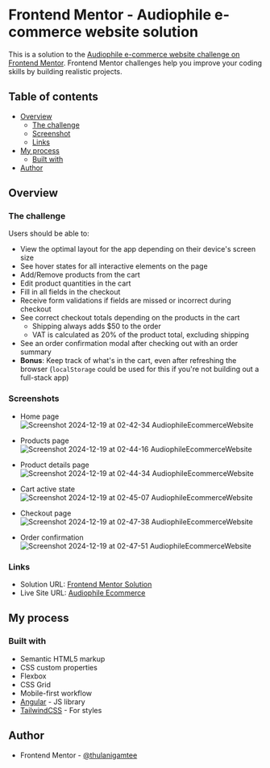 # Frontend Mentor - Audiophile e-commerce website solution

This is a solution to the [Audiophile e-commerce website challenge on Frontend Mentor](https://www.frontendmentor.io/challenges/audiophile-ecommerce-website-C8cuSd_wx). Frontend Mentor challenges help you improve your coding skills by building realistic projects.

## Table of contents

- [Overview](#overview)
  - [The challenge](#the-challenge)
  - [Screenshot](#screenshot)
  - [Links](#links)
- [My process](#my-process)
  - [Built with](#built-with)
- [Author](#author)

## Overview

### The challenge

Users should be able to:

- View the optimal layout for the app depending on their device's screen size
- See hover states for all interactive elements on the page
- Add/Remove products from the cart
- Edit product quantities in the cart
- Fill in all fields in the checkout
- Receive form validations if fields are missed or incorrect during checkout
- See correct checkout totals depending on the products in the cart
  - Shipping always adds $50 to the order
  - VAT is calculated as 20% of the product total, excluding shipping
- See an order confirmation modal after checking out with an order summary
- **Bonus**: Keep track of what's in the cart, even after refreshing the browser (`localStorage` could be used for this if you're not building out a full-stack app)

### Screenshots
- Home page
![Screenshot 2024-12-19 at 02-42-34 AudiophileEcommerceWebsite](https://github.com/user-attachments/assets/60f94964-eef1-4ef9-8af1-ca393d89af44)

- Products page
![Screenshot 2024-12-19 at 02-44-16 AudiophileEcommerceWebsite](https://github.com/user-attachments/assets/bc1a279c-4ad1-4c24-b442-12a614185a5f)

- Product details page
![Screenshot 2024-12-19 at 02-44-34 AudiophileEcommerceWebsite](https://github.com/user-attachments/assets/98098603-fd7b-4eab-a8ee-20e50497d445)

- Cart active state
![Screenshot 2024-12-19 at 02-45-07 AudiophileEcommerceWebsite](https://github.com/user-attachments/assets/20f8721e-f077-46aa-aba3-cabd4bb0827b)

- Checkout page
![Screenshot 2024-12-19 at 02-47-38 AudiophileEcommerceWebsite](https://github.com/user-attachments/assets/f7586804-fad2-44d6-9374-f254ae797846)

- Order confirmation
![Screenshot 2024-12-19 at 02-47-51 AudiophileEcommerceWebsite](https://github.com/user-attachments/assets/0fff67e9-42b5-4dfd-9917-e8d9d1cab249)



### Links

- Solution URL: [Frontend Mentor Solution](https://www.frontendmentor.io/solutions/ecommerce-site-using-angular-and-tailwindcss-with-local-storage-MU4W83k4y6)
- Live Site URL: [Audiophile Ecommerce](https://audiophile-ecommerce-website-mu-ten.vercel.app/)

## My process

### Built with

- Semantic HTML5 markup
- CSS custom properties
- Flexbox
- CSS Grid
- Mobile-first workflow
- [Angular](https://angular.dev/) - JS library
- [TailwindCSS](https://tailwindcss.com/) - For styles

## Author

- Frontend Mentor - [@thulanigamtee](https://www.frontendmentor.io/profile/thulanigamtee)
